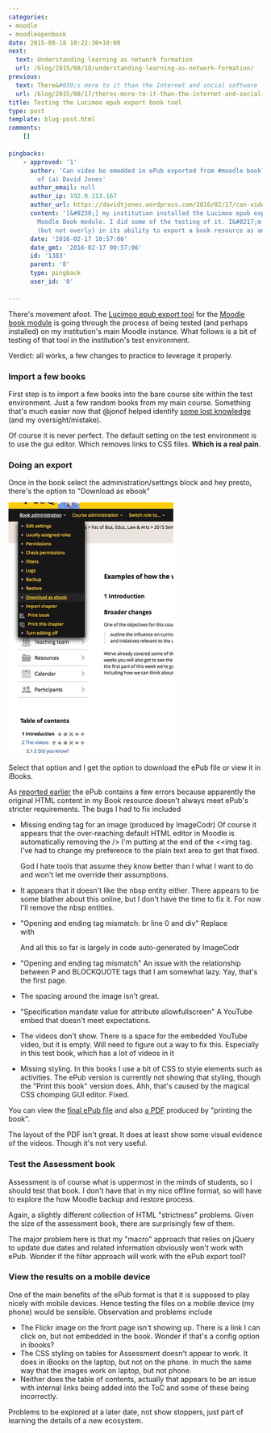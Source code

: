 ```yaml
---
categories:
- moodle
- moodleopenbook
date: 2015-08-18 10:22:30+10:00
next:
  text: Understanding learning as network formation
  url: /blog/2015/08/18/understanding-learning-as-network-formation/
previous:
  text: There&#039;s more to it than the Internet and social software
  url: /blog/2015/08/17/theres-more-to-it-than-the-internet-and-social-software/
title: Testing the Lucimoo epub export book tool
type: post
template: blog-post.html
comments:
    []
    
pingbacks:
    - approved: '1'
      author: 'Can video be emedded in ePub exported from #moodle book? &#8211; The Weblog
        of (a) David Jones'
      author_email: null
      author_ip: 192.0.113.167
      author_url: https://davidtjones.wordpress.com/2016/02/17/can-video-be-emedded-in-epub-exported-from-moodle-book/
      content: '[&#8230;] my institution installed the Lucimoo epub export tool for the
        Moodle Book module. I did some of the testing of it. I&#8217;m particularly interested
        (but not overly) in its ability to export a book resource as an [&#8230;]'
      date: '2016-02-17 10:57:06'
      date_gmt: '2016-02-17 00:57:06'
      id: '1383'
      parent: '0'
      type: pingback
      user_id: '0'
    
---
```

There's movement afoot. The [Lucimoo epub export tool](https://moodle.org/plugins/view/booktool_exportepub) for the [Moodle book module](https://docs.moodle.org/28/en/Book_module) is going through the process of being tested (and perhaps installed) on my institution's main Moodle instance. What follows is a bit of testing of that tool in the institution's test environment.

Verdict: all works, a few changes to practice to leverage it properly.

### Import a few books

First step is to import a few books into the bare course site within the test environment. Just a few random books from my main course. Something that's much easier now that @jonof helped identify [some lost knowledge](/blog/2015/07/18/import-and-the-book-module-a-case-of-knowledge-loss/) (and my oversight/mistake).

Of course it is never perfect. The default setting on the test environment is to use the gui editor. Which removes links to CSS files. **Which is a real pain**.

### Doing an export

Once in the book select the administration/settings block and hey presto, there's the option to "Download as ebook"

[![export](images/20479389760_4d6d9c16b5.jpg)](https://www.flickr.com/photos/david_jones/20479389760/in/dateposted-public/ "export")

Select that option and I get the option to download the ePub file or view it in iBooks.

As [reported earlier](/blog/2015/06/15/importexport-epubs-into-the-moodle-book-module/) the ePub contains a few errors because apparently the original HTML content in my Book resource doesn't always meet ePub's stricter requirements. The bugs I had to fix included

- Missing ending tag for an image (produced by ImageCodr) Of course it appears that the over-reaching default HTML editor in Moodle is automatically removing the /> I'm putting at the end of the <<img tag. I've had to change my preference to the plain text area to get that fixed.
    
    God I hate tools that assume they know better than I what I want to do and won't let me override their assumptions.
- It appears that it doesn't like the nbsp entity either. There appears to be some blather about this online, but I don't have the time to fix it. For now I'll remove the nbsp entities.
- "Opening and ending tag mismatch: br line 0 and div" Replace <br> with <br />
    
    And all this so far is largely in code auto-generated by ImageCodr
    
- "Opening and ending tag mismatch" An issue with the relationship between P and BLOCKQUOTE tags that I am somewhat lazy. Yay, that's the first page.
- The spacing around the image isn't great.
- "Specification mandate value for attribute allowfullscreen" A YouTube embed that doesn't meet expectations.
- The videos don't show. There is a space for the embedded YouTube video, but it is empty. Will need to figure out a way to fix this. Especially in this test book, which has a lot of videos in it
- Missing styling. In this books I use a bit of CSS to style elements such as activities. The ePub version is currently not showing that styling, though the "Print this book" version does. Ahh, that's caused by the magical CSS chomping GUI editor. Fixed.

You can view the [final ePub file](https://dl.dropboxusercontent.com/u/14025788/MoodleOpenBook/Examples_of_how_the_world_is_changing.epub) and also [a PDF](https://dl.dropboxusercontent.com/u/14025788/MoodleOpenBook/Examples%20of%20how%20the%20world%20is%20changing.pdf) produced by "printing the book".

The layout of the PDF isn't great. It does at least show some visual evidence of the videos. Though it's not very useful.

### Test the Assessment book

Assessment is of course what is uppermost in the minds of students, so I should test that book. I don't have that in my nice offline format, so will have to explore the how Moodle backup and restore process.

Again, a slightly different collection of HTML "strictness" problems. Given the size of the assessment book, there are surprisingly few of them.

The major problem here is that my "macro" approach that relies on jQuery to update due dates and related information obviously won't work with ePub. Wonder if the filter approach will work with the ePub export tool?

### View the results on a mobile device

One of the main benefits of the ePub format is that it is supposed to play nicely with mobile devices. Hence testing the files on a mobile device (my phone) would be sensible. Observation and problems include

- The Flickr image on the front page isn't showing up. There is a link I can click on, but not embedded in the book. Wonder if that's a config option in ibooks?
- The CSS styling on tables for Assessment doesn't appear to work. It does in iBooks on the laptop, but not on the phone. In much the same way that the images work on laptop, but not phone.
- Neither does the table of contents, actually that appears to be an issue with internal links being added into the ToC and some of these being incorrectly.

Problems to be explored at a later date, not show stoppers, just part of learning the details of a new ecosystem.